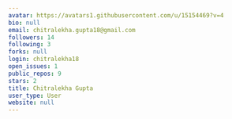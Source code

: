 ```yaml
---
avatar: https://avatars1.githubusercontent.com/u/15154469?v=4
bio: null
email: chitralekha.gupta18@gmail.com
followers: 14
following: 3
forks: null
login: chitralekha18
open_issues: 1
public_repos: 9
stars: 2
title: Chitralekha Gupta
user_type: User
website: null
---
```

